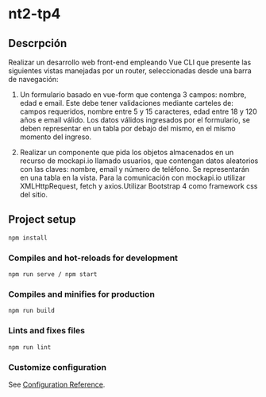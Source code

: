 # nt2-tp4

## Descrpción
Realizar un desarrollo web front-end empleando Vue CLI que presente las siguientes vistas
manejadas por un router, seleccionadas desde una barra de navegación:

1. Un formulario basado en vue-form que contenga 3 campos: nombre, edad e email. Este debe tener validaciones mediante carteles de: campos requeridos, nombre entre 5 y 15 caracteres, edad entre 18 y 120 años e email válido. Los datos válidos ingresados por el formulario, se deben representar en un tabla por debajo del mismo, en el mismo momento del ingreso.

2. Realizar un componente que pida los objetos almacenados en un recurso de mockapi.io llamado usuarios, que contengan datos aleatorios con las claves: nombre, email y número de teléfono. Se representarán en una tabla en la vista. Para la comunicación con mockapi.io utilizar XMLHttpRequest, fetch y axios.Utilizar Bootstrap 4 como framework css del sitio.

## Project setup
```
npm install
```

### Compiles and hot-reloads for development
```
npm run serve / npm start
```

### Compiles and minifies for production
```
npm run build
```

### Lints and fixes files
```
npm run lint
```

### Customize configuration
See [Configuration Reference](https://cli.vuejs.org/config/).
